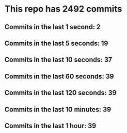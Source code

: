 # This repo has 2492 commits

## Commits in the last 1 second: 2
## Commits in the last 5 seconds: 19
## Commits in the last 10 seconds: 37
## Commits in the last 60 seconds: 39
## Commits in the last 120 seconds: 39
## Commits in the last 10 minutes: 39
## Commits in the last 1 hour: 39
